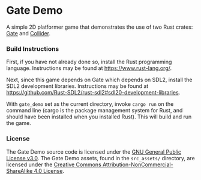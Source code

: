 # Gate Demo
A simple 2D platformer game that demonstrates the use of two Rust crates:
[Gate](https://crates.io/crates/gate) and [Collider](https://crates.io/crates/gate_build).

### Build Instructions

First, if you have not already done so, install the Rust programming language.
Instructions may be found at <https://www.rust-lang.org/>.

Next, since this game depends on Gate which depends on SDL2,
install the SDL2 development libraries.
Instructions may be found at <https://github.com/Rust-SDL2/rust-sdl2#sdl20-development-libraries>.

With `gate_demo` set as the current directory, invoke `cargo run` on the command line
(cargo is the package management system for Rust, and should have been installed
when you installed Rust).
This will build and run the game.

### License

The Gate Demo source code is licensed under the
[GNU General Public License v3.0](https://www.gnu.org/licenses/gpl-3.0.en.html).
The Gate Demo assets, found in the `src_assets/` directory, are licensed under the
[Creative Commons Attribution-NonCommercial-ShareAlike 4.0 License](https://creativecommons.org/licenses/by-nc-sa/4.0/).
